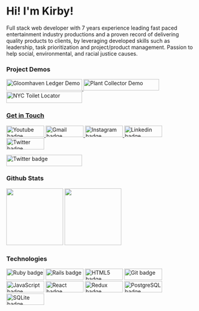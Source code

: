 # Hi! I'm Kirby!

Full stack web developer with 7 years experience leading fast paced entertainment industry productions and a proven record of delivering quality products to clients, by leveraging developed skills such as leadership, task prioritization and project/product management. Passion to help social, environmental, and racial justice causes.

### Project Demos

<p>
  <a href="https://youtu.be/3le1oApR-CQ"><img src="https://img.shields.io/badge/Gloomhaven%20Ledger-%23FF0000.svg?&style=for-the-badge&logo=youtube&logoColor=white" height=30 width=200 alt="Gloomhaven Ledger Demo">
  <a href="https://youtu.be/RIjPnBBRtBs"><img src="https://img.shields.io/badge/Plant%20Collector-%23FF0000.svg?&style=for-the-badge&logo=youtube&logoColor=white" height=30 width=200 alt="Plant Collector Demo">
  <a href="https://youtu.be/yAb3zW7SE_U"><img src="https://img.shields.io/badge/NYC%20Toilet%20Locator-%23FF0000.svg?&style=for-the-badge&logo=youtube&logoColor=white" height=30 width=200 alt="NYC Toilet Locator">
</p>

### Get in Touch

<p>
  <a href="https://www.youtube.com/playlist?list=PLDm1yql8yzxppWZgetV9xwa8Sv1U1Dj8C"><img src="https://img.shields.io/badge/youtube-%23FF0000.svg?&style=for-the-badge&logo=youtube&logoColor=white" height=30 width=100 alt="Youtube badge">
  <a href="mailto:matthew.robbins.kirby@gmail.com"><img src="https://img.shields.io/badge/gmail-%23fd1745.svg?&style=for-the-badge&logo=gmail&logoColor=white" height=30 width=100 alt="Gmail badge">
  <a href="https://www.instagram.com/matthewrobbinskirby/"><img src="https://img.shields.io/badge/instagram-%23ff0077.svg?&style=for-the-badge&logo=instagram&logoColor=white" height=30 width=100 alt="Instagram badge">
  <a href="https://www.linkedin.com/in/matthewrobbinskirby/"><img src="https://img.shields.io/badge/linkedin-%230064e7.svg?&style=for-the-badge&logo=linkedin&logoColor=white" height=30 width=100 alt="Linkedin badge">
  <a href="https://twitter.com/Matthew_Kirby"><img src="https://img.shields.io/badge/twitter-%231DA1F2.svg?&style=for-the-badge&logo=twitter&logoColor=white" height=30 width=100 alt="Twitter badge"></a>
</p>

<a href="https://matthewrobbinskirby.com"><img src="https://img.shields.io/badge/MatthewRobbinsKirby.com-%231DA1F2.svg?&style=for-the-badge" height=30 width=200 alt="Twitter badge"></a>

### Github Stats

<img height="150px" src="https://github-readme-stats.vercel.app/api?username=mkirby&show_icons=true&theme=dark"/>
<img height="150px" src="https://github-readme-stats.vercel.app/api/top-langs/?username=mkirby&show_icons=true&theme=dark&card_width=320&layout=compact"/>

### Technologies

<p>
  <img alt="Ruby badge" src="https://img.shields.io/badge/ruby-%23CC342D.svg?&style=for-the-badge&logo=ruby&logoColor=white" height=30 width=100/>
  <img alt="Rails badge" src="https://img.shields.io/badge/rails%20-%23CC0000.svg?&style=for-the-badge&logo=ruby-on-rails&logoColor=white" height=30 width=100/>
  <img alt="HTML5 badge" src="https://img.shields.io/badge/html5%20-%23E34F26.svg?&style=for-the-badge&logo=html5&logoColor=white" height=30 width=100/> 
  <img alt="Git badge" src="https://img.shields.io/badge/git%20-%23F05032.svg?&style=for-the-badge&logo=git&logoColor=white" height=30 width=100/> 
  <img alt="JavaScript badge" src="https://img.shields.io/badge/javascript%20-%23F7DF1E.svg?&style=for-the-badge&logo=javascript&logoColor=black" height=30 width=100/>
  <img alt="React badge" src="https://img.shields.io/badge/react%20-%2361DAFB.svg?&style=for-the-badge&logo=react&logoColor=black" height=30 width=100/>
  <img alt="Redux badge" src="https://img.shields.io/badge/redux%20-%23593d88.svg?&style=for-the-badge&logo=redux&logoColor=white" height=30 width=100/>
  <img alt="PostgreSQL badge" src="https://img.shields.io/badge/postgresql%20-%23336791.svg?&style=for-the-badge&logo=postgresql&logoColor=white" height=30 width=100/>
  <img alt="SQLite badge" src ="https://img.shields.io/badge/sqlite-%2307405e.svg?&style=for-the-badge&logo=sqlite&logoColor=white" height=30 width=100/>
</p>
